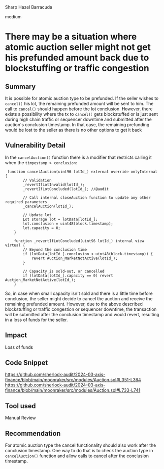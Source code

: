 Sharp Hazel Barracuda

medium

# There may be a situation where atomic auction seller might not get his prefunded amount back due to blockstuffing or traffic congestion

## Summary
It is possible for atomic auction type to be prefunded. If the seller wishes to `cancel()` his lot, the remaining prefunded amount will be sent to him. The call to `cancel()` should happen before the lot conclusion. However, there exists a possibility where the tx to `cancel()` gets blockstuffed or is just sent during high chain traffic or sequencer downtime and submitted after the auction's conclusion timestamp. In that case, the remaining prefunding would be lost to the seller as there is no other options to get it back
## Vulnerability Detail
In the `cancelAuction()` function there is a modifier that restricts calling it when the `timpestamp > conclusion`:
```solidity
 function cancelAuction(uint96 lotId_) external override onlyInternal {
        // Validation
        _revertIfLotInvalid(lotId_);
        _revertIfLotConcluded(lotId_); //@audit

        // Call internal closeAuction function to update any other required parameters
        _cancelAuction(lotId_);

        // Update lot
        Lot storage lot = lotData[lotId_];
        lot.conclusion = uint48(block.timestamp);
        lot.capacity = 0;
    }
```
```solidity
    function _revertIfLotConcluded(uint96 lotId_) internal view virtual {
        // Beyond the conclusion time
        if (lotData[lotId_].conclusion < uint48(block.timestamp)) {
            revert Auction_MarketNotActive(lotId_);
        }
  
        // Capacity is sold-out, or cancelled
        if (lotData[lotId_].capacity == 0) revert Auction_MarketNotActive(lotId_);
    }
```
So, in case when small capacity isn't sold and there is a little time before conclusion, the seller might decide to cancel the auction and receive the remaining prefunded amount. However, due to the above described blockstuffing or traffic congestion or sequencer downtime, the transaction will be submitted after the conclusion timestamp and would revert, resulting in a loss of funds for the seller.
## Impact
Loss of funds
## Code Snippet
https://github.com/sherlock-audit/2024-03-axis-finance/blob/main/moonraker/src/modules/Auction.sol#L351-L364
https://github.com/sherlock-audit/2024-03-axis-finance/blob/main/moonraker/src/modules/Auction.sol#L733-L741
## Tool used

Manual Review

## Recommendation
For atomic auction type the cancel functionality should also work after the conclusion timestamp. One way to do that is to check the auction type in `cancelAuction()` function and allow calls to cancel after the conclusion timestamp.